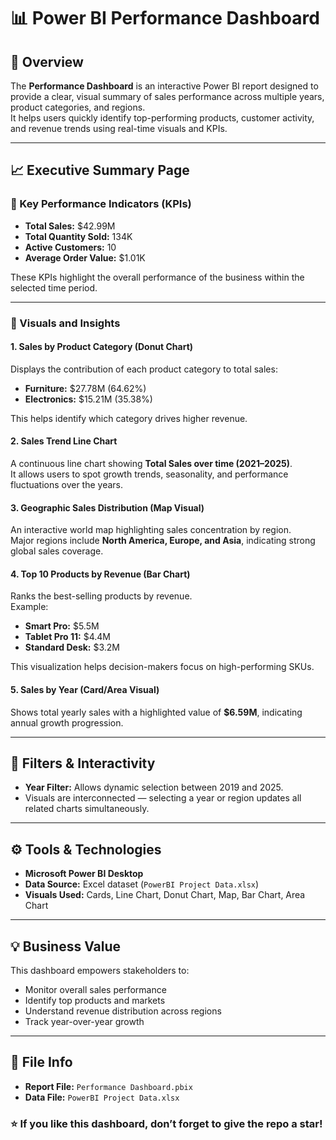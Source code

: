 # 📊 Power BI Performance Dashboard

## 🧭 Overview
The **Performance Dashboard** is an interactive Power BI report designed to provide a clear, visual summary of sales performance across multiple years, product categories, and regions.  
It helps users quickly identify top-performing products, customer activity, and revenue trends using real-time visuals and KPIs.

---

## 📈 Executive Summary Page

### 🔹 Key Performance Indicators (KPIs)
- **Total Sales:** $42.99M  
- **Total Quantity Sold:** 134K  
- **Active Customers:** 10  
- **Average Order Value:** $1.01K  

These KPIs highlight the overall performance of the business within the selected time period.

---

### 🔹 Visuals and Insights

#### 1. **Sales by Product Category (Donut Chart)**
Displays the contribution of each product category to total sales:  
- **Furniture:** $27.78M (64.62%)  
- **Electronics:** $15.21M (35.38%)  

This helps identify which category drives higher revenue.

#### 2. **Sales Trend Line Chart**
A continuous line chart showing **Total Sales over time (2021–2025)**.  
It allows users to spot growth trends, seasonality, and performance fluctuations over the years.

#### 3. **Geographic Sales Distribution (Map Visual)**
An interactive world map highlighting sales concentration by region.  
Major regions include **North America, Europe, and Asia**, indicating strong global sales coverage.

#### 4. **Top 10 Products by Revenue (Bar Chart)**
Ranks the best-selling products by revenue.  
Example:  
- **Smart Pro:** $5.5M  
- **Tablet Pro 11:** $4.4M  
- **Standard Desk:** $3.2M  

This visualization helps decision-makers focus on high-performing SKUs.

#### 5. **Sales by Year (Card/Area Visual)**
Shows total yearly sales with a highlighted value of **$6.59M**, indicating annual growth progression.

---

## 🧮 Filters & Interactivity
- **Year Filter:** Allows dynamic selection between 2019 and 2025.  
- Visuals are interconnected — selecting a year or region updates all related charts simultaneously.

---

## ⚙️ Tools & Technologies
- **Microsoft Power BI Desktop**  
- **Data Source:** Excel dataset (`PowerBI Project Data.xlsx`)  
- **Visuals Used:** Cards, Line Chart, Donut Chart, Map, Bar Chart, Area Chart  

---

## 💡 Business Value
This dashboard empowers stakeholders to:
- Monitor overall sales performance  
- Identify top products and markets  
- Understand revenue distribution across regions  
- Track year-over-year growth  

---

## 🧾 File Info
- **Report File:** `Performance Dashboard.pbix`  
- **Data File:** `PowerBI Project Data.xlsx`  



### ⭐ If you like this dashboard, don’t forget to give the repo a star!
